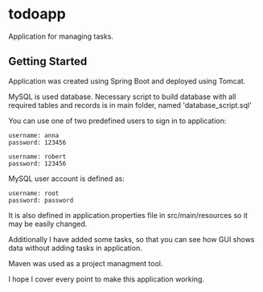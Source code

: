 # todoapp
Application for managing tasks.

## Getting Started
Application was created using Spring Boot and deployed using Tomcat.

MySQL is used database. Necessary script to build database with all required tables and records is in main folder, named 'database_script.sql'

You can use one of two predefined users to sign in to application:
```
username: anna
password: 123456

username: robert
password: 123456
```
MySQL user account is defined as:
```
username: root
password: password
```
It is also defined in application.properties file in src/main/resources so it may be easily changed.

Additionally I have added some tasks, so that you can see how GUI shows data without adding tasks in application.

Maven was used as a project managment tool.

I hope I cover every point to make this application working.

